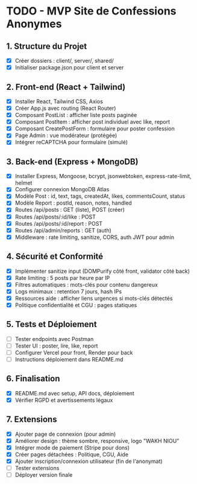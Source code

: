 # TODO - MVP Site de Confessions Anonymes

## 1. Structure du Projet
- [x] Créer dossiers : client/, server/, shared/
- [x] Initialiser package.json pour client et server

## 2. Front-end (React + Tailwind)
- [x] Installer React, Tailwind CSS, Axios
- [x] Créer App.js avec routing (React Router)
- [x] Composant PostList : afficher liste posts paginée
- [x] Composant PostItem : afficher post individuel avec like, report
- [x] Composant CreatePostForm : formulaire pour poster confession
- [x] Page Admin : vue modérateur (protégée)
- [x] Intégrer reCAPTCHA pour formulaire (simulé)

## 3. Back-end (Express + MongoDB)
- [x] Installer Express, Mongoose, bcrypt, jsonwebtoken, express-rate-limit, helmet
- [x] Configurer connexion MongoDB Atlas
- [x] Modèle Post : id, text, tags, createdAt, likes, commentsCount, status
- [x] Modèle Report : postId, reason, notes, handled
- [x] Routes /api/posts : GET (liste), POST (créer)
- [x] Routes /api/posts/:id/like : POST
- [x] Routes /api/posts/:id/report : POST
- [x] Routes /api/admin/reports : GET (auth)
- [x] Middleware : rate limiting, sanitize, CORS, auth JWT pour admin

## 4. Sécurité et Conformité
- [x] Implémenter sanitize input (DOMPurify côté front, validator côté back)
- [x] Rate limiting : 5 posts par heure par IP
- [x] Filtres automatiques : mots-clés pour contenu dangereux
- [x] Logs minimaux : retention 7 jours, hash IPs
- [x] Ressources aide : afficher liens urgences si mots-clés détectés
- [x] Politique confidentialité et CGU : pages statiques

## 5. Tests et Déploiement
- [ ] Tester endpoints avec Postman
- [ ] Tester UI : poster, lire, like, report
- [ ] Configurer Vercel pour front, Render pour back
- [ ] Instructions déploiement dans README.md

## 6. Finalisation
- [x] README.md avec setup, API docs, déploiement
- [x] Vérifier RGPD et avertissements légaux

## 7. Extensions
- [x] Ajouter page de connexion (pour admin)
- [x] Améliorer design : thème sombre, responsive, logo "WAKH NIOU"
- [x] Intégrer mode de paiement (Stripe pour dons)
- [x] Créer pages détachées : Politique, CGU, Aide
- [x] Ajouter inscription/connexion utilisateur (fin de l'anonymat)
- [ ] Tester extensions
- [ ] Déployer version finale

